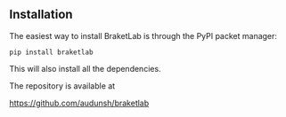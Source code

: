 ## Installation

The easiest way to install BraketLab is through the PyPI packet manager:

```pip install braketlab```

This will also install all the dependencies.

The repository is available at 

https://github.com/audunsh/braketlab

